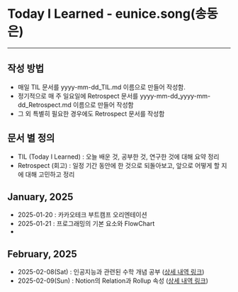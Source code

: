 # Today I Learned - eunice.song(송동은)
----------------------------------------

## 작성 방법
- 매일 TIL 문서를 yyyy-mm-dd_TIL.md 이름으로 만들어 작성함.
- 정기적으로 매 주 일요일에 Retrospect 문서를 yyyy-mm-dd_yyyy-mm-dd_Retrospect.md 이름으로 만들어 작성함
- 그 외 특별히 필요한 경우에도 Retrospect 문서를 작성함

## 문서 별 정의
- TIL (Today I Learned) : 오늘 배운 것, 공부한 것, 연구한 것에 대해 요약 정리
- Retrospect (회고) : 일정 기간 동안에 한 것으로 되돌아보고, 앞으로 어떻게 할 지에 대해 고민하고 정리


## January, 2025
- 2025-01-20 : 카카오테크 부트캠프 오리엔테이션
- 2025-01-21 : 프로그래밍의 기본 요소와 FlowChart
- 
## February, 2025
- 2025-02-08(Sat) : 인공지능과 관련된 수학 개념 공부 ([상세 내역 링크](https://jolly-troodon-eb3.notion.site/2-19409fd9adc480948ef7ce61338970e2?pvs=4))
- 2025-02-09(Sun) : Notion의 Relation과 Rollup 속성 ([상세 내역 링크]())
